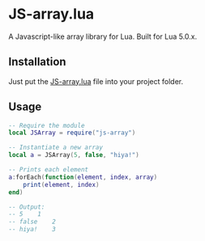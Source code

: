 # JS-array.lua

A Javascript-like array library for Lua. Built for Lua 5.0.x.

## Installation

Just put the [JS-array.lua]() file into your project folder.

## Usage

```lua
-- Require the module
local JSArray = require("js-array")

-- Instantiate a new array
local a = JSArray(5, false, "hiya!")

-- Prints each element
a:forEach(function(element, index, array)
	print(element, index)
end)

-- Output:
-- 5	1
-- false	2
-- hiya!	3
```
